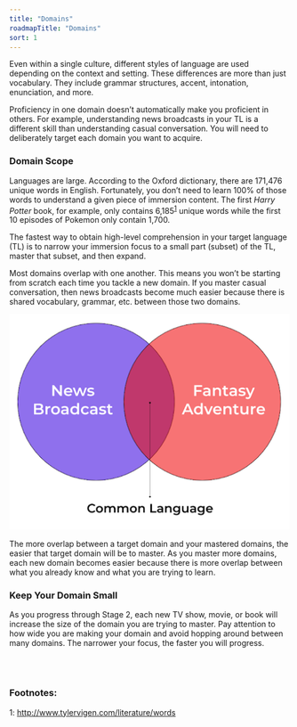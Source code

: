 ```yaml
---
title: "Domains"
roadmapTitle: "Domains"
sort: 1
---
```


Even within a single culture, different styles of language are used depending on the context and setting.
These differences are more than just vocabulary.
They include grammar structures, accent, intonation, enunciation, and more.

Proficiency in one domain doesn’t automatically make you proficient in others.
For example, understanding news broadcasts in your TL is a different skill than understanding casual conversation.
You will need to deliberately target each domain you want to acquire.

### Domain Scope

Languages are large.
According to the Oxford dictionary, there are 171,476 unique words in English.
Fortunately, you don’t need to learn 100% of those words to understand a given piece of immersion content.
The first _Harry Potter_ book, for example, only contains 6,185<sup>[1](#footnote-1)</sup> unique words while the first 10 episodes of Pokemon only contain 1,700.

The fastest way to obtain high-level comprehension in your target language (TL) is to narrow your immersion focus to a small part (subset) of the TL, master that subset, and then expand.

Most domains overlap with one another.
This means you won’t be starting from scratch each time you tackle a new domain.
If you master casual conversation, then news broadcasts become much easier because there is shared vocabulary, grammar, etc.
between those two domains.

![](images/domains-venn-diagram.png)

The more overlap between a target domain and your mastered domains, the easier that target domain will be to master.
As you master more domains, each new domain becomes easier because there is more overlap between what you already know and what you are trying to learn.

### Keep Your Domain Small

As you progress through Stage 2, each new TV show, movie, or book will increase the size of the domain you are trying to master.
Pay attention to how wide you are making your domain and avoid hopping around between many domains.
The narrower your focus, the faster you will progress.

<br><br>
### Footnotes:
<a name="footnote-1">1</a>: http://www.tylervigen.com/literature/words
